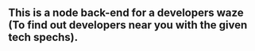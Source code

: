 ## This is a node back-end for a developers waze (To find out developers near you with the given tech spechs).
